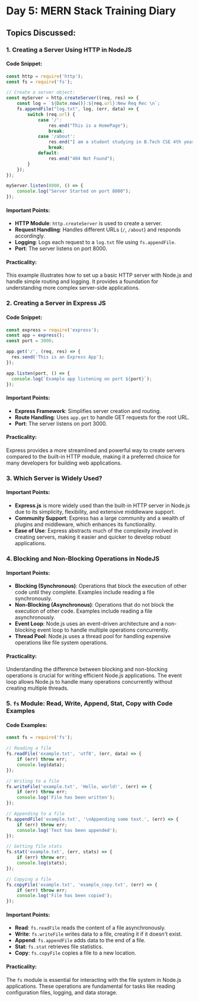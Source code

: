 # Day 5: MERN Stack Training Diary

## Topics Discussed:

### 1. Creating a Server Using HTTP in NodeJS

#### Code Snippet:
```javascript
const http = require('http');
const fs = require('fs');

// Create a server object:
const myServer = http.createServer((req, res) => {
    const log = `${Date.now()}:${req.url}:New Req Rec \n`;
    fs.appendFile("log.txt", log, (err, data) => {
        switch (req.url) {
            case '/':
                res.end("This is a HomePage");
                break;
            case '/about':
                res.end("I am a student studying in B.Tech CSE 4th year");
                break;
            default:
                res.end("404 Not Found");
        }
    });
});

myServer.listen(8000, () => {
    console.log("Server Started on port 8000");
});
```

#### Important Points:
- **HTTP Module**: `http.createServer` is used to create a server.
- **Request Handling**: Handles different URLs (`/`, `/about`) and responds accordingly.
- **Logging**: Logs each request to a `log.txt` file using `fs.appendFile`.
- **Port**: The server listens on port 8000.

#### Practicality:
This example illustrates how to set up a basic HTTP server with Node.js and handle simple routing and logging. It provides a foundation for understanding more complex server-side applications.

### 2. Creating a Server in Express JS

#### Code Snippet:
```javascript
const express = require('express');
const app = express();
const port = 3000;

app.get('/', (req, res) => {
  res.send('This is an Express App');
});

app.listen(port, () => {
  console.log(`Example app listening on port ${port}`);
});
```

#### Important Points:
- **Express Framework**: Simplifies server creation and routing.
- **Route Handling**: Uses `app.get` to handle GET requests for the root URL.
- **Port**: The server listens on port 3000.

#### Practicality:
Express provides a more streamlined and powerful way to create servers compared to the built-in HTTP module, making it a preferred choice for many developers for building web applications.

### 3. Which Server is Widely Used?

#### Important Points:
- **Express.js** is more widely used than the built-in HTTP server in Node.js due to its simplicity, flexibility, and extensive middleware support.
- **Community Support**: Express has a large community and a wealth of plugins and middleware, which enhances its functionality.
- **Ease of Use**: Express abstracts much of the complexity involved in creating servers, making it easier and quicker to develop robust applications.

### 4. Blocking and Non-Blocking Operations in NodeJS

#### Important Points:
- **Blocking (Synchronous)**: Operations that block the execution of other code until they complete. Examples include reading a file synchronously.
- **Non-Blocking (Asynchronous)**: Operations that do not block the execution of other code. Examples include reading a file asynchronously.
- **Event Loop**: Node.js uses an event-driven architecture and a non-blocking event loop to handle multiple operations concurrently.
- **Thread Pool**: Node.js uses a thread pool for handling expensive operations like file system operations.

#### Practicality:
Understanding the difference between blocking and non-blocking operations is crucial for writing efficient Node.js applications. The event loop allows Node.js to handle many operations concurrently without creating multiple threads.

### 5. `fs` Module: Read, Write, Append, Stat, Copy with Code Examples

#### Code Examples:
```javascript
const fs = require('fs');

// Reading a file
fs.readFile('example.txt', 'utf8', (err, data) => {
    if (err) throw err;
    console.log(data);
});

// Writing to a file
fs.writeFile('example.txt', 'Hello, world!', (err) => {
    if (err) throw err;
    console.log('File has been written');
});

// Appending to a file
fs.appendFile('example.txt', '\nAppending some text.', (err) => {
    if (err) throw err;
    console.log('Text has been appended');
});

// Getting file stats
fs.stat('example.txt', (err, stats) => {
    if (err) throw err;
    console.log(stats);
});

// Copying a file
fs.copyFile('example.txt', 'example_copy.txt', (err) => {
    if (err) throw err;
    console.log('File has been copied');
});
```

#### Important Points:
- **Read**: `fs.readFile` reads the content of a file asynchronously.
- **Write**: `fs.writeFile` writes data to a file, creating it if it doesn't exist.
- **Append**: `fs.appendFile` adds data to the end of a file.
- **Stat**: `fs.stat` retrieves file statistics.
- **Copy**: `fs.copyFile` copies a file to a new location.

#### Practicality:
The `fs` module is essential for interacting with the file system in Node.js applications. These operations are fundamental for tasks like reading configuration files, logging, and data storage.
